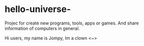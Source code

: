 # hello-universe-
Projec for create new programs, tools, apps or games. And share information of computers in general. 

Hi users, my name is Jompy, Im a clown <~> 
